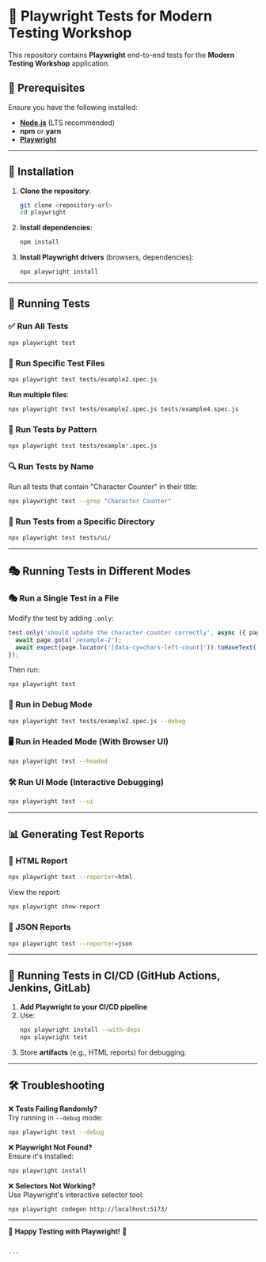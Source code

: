 # 🧪 Playwright Tests for Modern Testing Workshop

This repository contains **Playwright** end-to-end tests for the **Modern Testing Workshop** application.

## 📌 Prerequisites
Ensure you have the following installed:
- [**Node.js**](https://nodejs.org/) (LTS recommended)
- **npm** or **yarn**
- [**Playwright**](https://playwright.dev/)

---

## 🚀 Installation

1. **Clone the repository**:
   ```sh
   git clone <repository-url>
   cd playwright
   ```
2. **Install dependencies**:
   ```sh
   npm install
   ```
3. **Install Playwright drivers** (browsers, dependencies):
   ```sh
   npx playwright install
   ```

---

## 🎯 Running Tests

### ✅ Run All Tests
```sh
npx playwright test
```

### 🎯 Run Specific Test Files
```sh
npx playwright test tests/example2.spec.js
```

**Run multiple files**:
```sh
npx playwright test tests/example2.spec.js tests/example4.spec.js
```

### 🔎 Run Tests by Pattern
```sh
npx playwright test tests/example*.spec.js
```

### 🔍 Run Tests by Name
Run all tests that contain "Character Counter" in their title:
```sh
npx playwright test --grep "Character Counter"
```

### 📂 Run Tests from a Specific Directory
```sh
npx playwright test tests/ui/
```

---

## 🎭 Running Tests in Different Modes

### 🎭 Run a Single Test in a File
Modify the test by adding `.only`:
```js
test.only('should update the character counter correctly', async ({ page }) => {
  await page.goto('/example-2');
  await expect(page.locator('[data-cy=chars-left-count]')).toHaveText('10');
});
```
Then run:
```sh
npx playwright test
```

### 🐞 Run in Debug Mode
```sh
npx playwright test tests/example2.spec.js --debug
```

### 🖥️ Run in Headed Mode (With Browser UI)
```sh
npx playwright test --headed
```

### 🛠️ Run UI Mode (Interactive Debugging)
```sh
npx playwright test --ui
```

---

## 📊 Generating Test Reports

### 📄 HTML Report
```sh
npx playwright test --reporter=html
```
View the report:
```sh
npx playwright show-report
```

### 📜 JSON Reports
```sh
npx playwright test --reporter=json
```

---

## 🔄 Running Tests in CI/CD (GitHub Actions, Jenkins, GitLab)

1. **Add Playwright to your CI/CD pipeline**
2. Use:
   ```sh
   npx playwright install --with-deps
   npx playwright test
   ```
3. Store **artifacts** (e.g., HTML reports) for debugging.

---

## 🛠️ Troubleshooting

❌ **Tests Failing Randomly?**  
Try running in `--debug` mode:
```sh
npx playwright test --debug
```

❌ **Playwright Not Found?**  
Ensure it's installed:
```sh
npx playwright install
```

❌ **Selectors Not Working?**  
Use Playwright's interactive selector tool:
```sh
npx playwright codegen http://localhost:5173/
```

---

🚀 **Happy Testing with Playwright!** 🧪
```

---